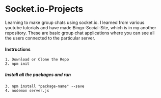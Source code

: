 # Socket.io-Projects
Learning to make group chats using socket.io. I learned from various youtube tutorials and have made Bingo-Social-Site, which is in my another repository.
These are basic group chat applications where you can see all the users connected to the particular server.

#### Instructions
```
1. Download or Clone the Repo
2. npm init
```
##### Install all the packages and run
```
3. npm install "package-name" --save
4. nodemon server.js
```

